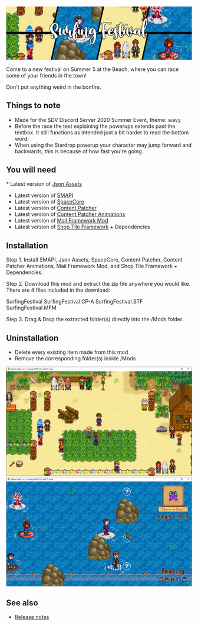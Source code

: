 ﻿![](doc-banner.png)

Come to a new festival on Summer 5 at the Beach, where you can race some of your friends in the
town!

Don't put anything weird in the bonfire.

## Things to note
* Made for the SDV Discord Server 2020 Summer Event, theme: wavy
* Before the race the text explaining the powerups extends past the textbox. It still functions as
  intended just a bit harder to read the bottom word.
* When using the Stardrop powerup your character may jump forward and backwards, this is because of
  how fast you're going.

## You will need
﻿* Latest version of [Json Assets](https://www.nexusmods.com/stardewvalley/mods/1720)
* Latest version of [SMAPI](https://stardewvalleywiki.com/Modding:Installing_SMAPI)
* Latest version of [SpaceCore](https://www.nexusmods.com/stardewvalley/mods/1348)
* Latest version of [Content Patcher](https://www.nexusmods.com/stardewvalley/mods/1915)
* Latest version of [Content Patcher Animations](https://www.nexusmods.com/stardewvalley/mods/3853)
* Latest version of [Mail Framework Mod](https://www.nexusmods.com/stardewvalley/mods/1536)
* Latest version of [Shop Tile Framework](https://www.nexusmods.com/stardewvalley/mods/5005) + Dependencies

## Installation
Step 1. Install SMAPI, Json Assets, SpaceCore, Content Patcher, Content Patcher Animations, Mail
Framework Mod, and Shop Tile Framework + Dependencies.

Step 2. Download this mod and extract the zip file anywhere you would like. There are 4 files
included in the download:

SurfingFestival
SurfingFestival.CP-A
SurfingFestival.STF
SurfingFestival.MFM

Step 3. Drag & Drop the extracted folder(s) directly into the /Mods folder.

## Uninstallation
- Delete every existing item made from this mod
- Remove the corresponding folder(s) inside /Mods

![](screenshot-festival.png)  
![](screenshot-surfing.png)

## See also
* [Release notes](release-notes.md)

